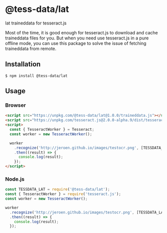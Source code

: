 # @tess-data/lat

lat traineddata for tesseract.js

Most of the time, it is good enough for tesseract.js to download and cache traineddata files for you.
But when you need use tesseract.js in a pure offline mode, you can use this package to solve the issue of fetching traineddata from remote.

## Installation

```
$ npm install @tess-data/lat
```

## Usage

### Browser

```html
<script src="https://unpkg.com/@tess-data/lat@1.0.0/traineddata.js"></script>
<script src="https://unpkg.com/tesseract.js@2.0.0-alpha.9/dist/tesseract.min.js"></script>
<script>
  const { TesseractWorker } = Tesseract;
  const worker = new TesseractWorker();

  worker
    .recognize('http://jeroen.github.io/images/testocr.png', [TESSDATA_LAT])
    .then((result) => {
      console.log(result);
    });
</script>
```

### Node.js

```javascript
const TESSDATA_LAT = require('@tess-data/lat');
const { TesseractWorker } = require('tesseract.js');
const worker = new TesseractWorker();

worker
  .recognize('http://jeroen.github.io/images/testocr.png', [TESSDATA_LAT])
  .then((result) => {
    console.log(result);
  });
```
